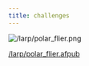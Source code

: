 ```yaml
---
title: challenges
---
```


![/larp/polar_flier.png](/larp/polar_flier.png)

[/larp/polar_flier.afpub](/larp/polar_flier.afpub)